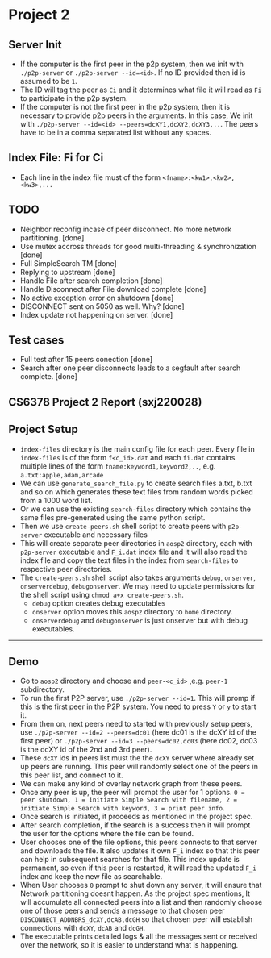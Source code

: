 # Project 2

## Server Init

- If the computer is the first peer in the p2p system, then we init with `./p2p-server` or `./p2p-server --id=<id>`. If no ID provided then id is assumed to be `1`.
- The ID will tag the peer as `Ci` and it determines what file it will read as `Fi` to participate in the p2p system.
- If the computer is not the first peer in the p2p system, then it is necessary to provide p2p peers in the arguments. In this case, We init with `./p2p-server --id=<id> --peers=dcXY1,dcXY2,dcXY3,..`. The peers have to be in a comma separated list without any spaces.

## Index File: Fi for Ci

- Each line in the index file must of the form `<fname>:<kw1>,<kw2>,<kw3>,...`

## TODO

- Neighbor reconfig incase of peer disconnect. No more network partitioning. [done]
- Use mutex accross threads for good multi-threading & synchronization [done]
- Full SimpleSearch TM [done]
- Replying to upstream [done]
- Handle File after search completion [done]
- Handle Disconnect after File download complete [done]
- No active exception error on shutdown [done]
- DISCONNECT sent on 5050 as well. Why? [done]
- Index update not happening on server. [done]

## Test cases

- Full test after 15 peers conection [done]
- Search after one peer disconnects leads to a segfault after search complete. [done]

## CS6378 Project 2 Report (sxj220028)

## Project Setup

- `index-files` directory is the main config file for each peer. Every file in `index-files` is of the form `f<c_id>.dat` and each `fi.dat` contains multiple lines of the form `fname:keyword1,keyword2,..`, e.g. `a.txt:apple,adam,arcade`
- We can use `generate_search_file.py` to create search files a.txt, b.txt and so on which generates these text files from random words picked from a 1000 word list.
- Or we can use the existing `search-files` directory which contains the same files pre-generated using the same python script.
- Then we use `create-peers.sh` shell script to create peers with `p2p-server` executable and necessary files
- This will create separate peer directories in `aosp2` directory, each with `p2p-server` executable and `F_i.dat` index file and it will also read the index file and copy the text files in the index from `search-files` to respective peer directories.
- The `create-peers.sh` shell script also takes arguments `debug`, `onserver`, `onserverdebug`, `debugonserver`. We may need to update permissions for the shell script using `chmod a+x create-peers.sh`.
  - `debug` option creates debug executables
  - `onserver` option moves this `aosp2` directory to `home` directory.
  - `onserverdebug` and `debugonserver` is just onserver but with debug executables.

<hr>

## Demo

- Go to `aosp2` directory and choose and `peer-<c_id>` ,e.g. `peer-1` subdirectory.
- To run the first P2P server, use `./p2p-server --id=1`. This will promp if this is the first peer in the P2P system. You need to press `Y` or `y` to start it.
- From then on, next peers need to started with previously setup peers, use `./p2p-server --id=2 --peers=dc01` (here dc01 is the dcXY id of the first peer) or `./p2p-server --id=3 --peers=dc02,dc03` (here dc02, dc03 is the dcXY id of the 2nd and 3rd peer).
- These `dcXY` ids in peers list must the the `dcXY` server where already set up peers are running. This peer will randomly select one of the peers in this peer list, and connect to it.
- We can make any kind of overlay network graph from these peers.
- Once any peer is up, the peer will prompt the user for 1 options. `0 = peer shutdown, 1 = initiate Simple Search with filename, 2 = initiate Simple Search with keyword, 3 = print peer info`.
- Once search is initiated, it proceeds as mentioned in the project spec.
- After search completion, if the search is a success then it will prompt the user for the options where the file can be found.
- User chooses one of the file options, this peers connects to that server and downloads the file. It also updates it own `F_i` index so that this peer can help in subsequent searches for that file. This index update is permanent, so even if this peer is restarted, it will read the updated `F_i` index and keep the new file as searchable.
- When User chooses `0` prompt to shut down any server, it will ensure that Network partitioning doesnt happen. As the project spec mentions, It will accumulate all connected peers into a list and then randomly choose one of those peers and sends a message to that chosen peer `DISCONNECT_ADDNBRS_dcXY,dcAB,dcGH` so that chosen peer will establish connections with `dcXY`, `dcAB` and `dcGH`.
- The executable prints detailed logs & all the messages sent or received over the network, so it is easier to understand what is happening.
